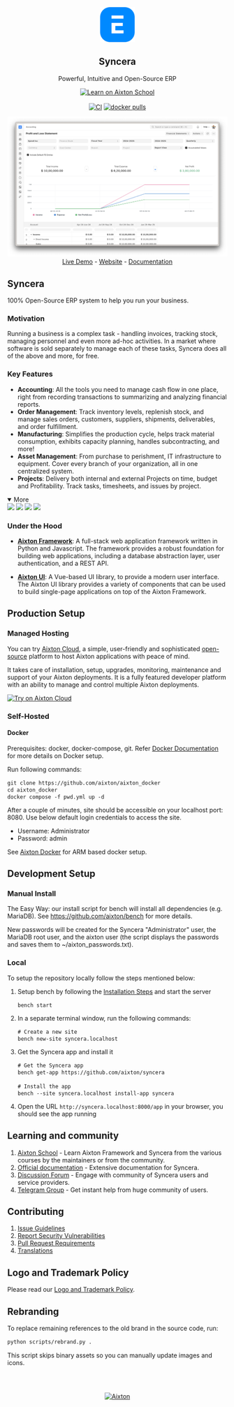 <div align="center">
    <a href="https://aixton.com/syncera">
        <img src="./erpnext/public/images/v16/erpnext.svg" alt="Syncera Logo" height="80px" width="80px"/>
    </a>
    <h2>Syncera</h2>
    <p align="center">
        <p>Powerful, Intuitive and Open-Source ERP</p>
    </p>

[![Learn on Aixton School](https://img.shields.io/badge/Aixton%20School-Learn%20Syncera-blue?style=flat-square)](https://aixton.school)<br><br>
[![CI](https://github.com/aixton/syncera/actions/workflows/server-tests-mariadb.yml/badge.svg?event=schedule)](https://github.com/aixton/syncera/actions/workflows/server-tests-mariadb.yml)
[![docker pulls](https://img.shields.io/docker/pulls/aixton/syncera-worker.svg)](https://hub.docker.com/r/aixton/syncera-worker)

</div>

<div align="center">
	<img src="./erpnext/public/images/v16/hero_image.png"/>
</div>

<div align="center">
        <a href="https://syncera-demo.aixtoncloud.com/api/method/syncera_demo.syncera_demo.auth.login_demo">Live Demo</a>
	-
        <a href="https://aixton.com/syncera">Website</a>
	-
        <a href="https://docs.syncera.com">Documentation</a>
</div>

## Syncera

100% Open-Source ERP system to help you run your business.

### Motivation

Running a business is a complex task - handling invoices, tracking stock, managing personnel and even more ad-hoc activities. In a market where software is sold separately to manage each of these tasks, Syncera does all of the above and more, for free.

### Key Features

- **Accounting**: All the tools you need to manage cash flow in one place, right from recording transactions to summarizing and analyzing financial reports.
- **Order Management**: Track inventory levels, replenish stock, and manage sales orders, customers, suppliers, shipments, deliverables, and order fulfillment.
- **Manufacturing**: Simplifies the production cycle, helps track material consumption, exhibits capacity planning, handles subcontracting, and more!
- **Asset Management**: From purchase to perishment, IT infrastructure to equipment. Cover every branch of your organization, all in one centralized system.
- **Projects**: Delivery both internal and external Projects on time, budget and Profitability. Track tasks, timesheets, and issues by project.

<details open>

<summary>More</summary>
	<img src="https://erpnext.com/files/v16_bom.png"/>
	<img src="https://erpnext.com/files/v16_stock_summary.png"/>
	<img src="https://erpnext.com/files/v16_job_card.png"/>
	<img src="https://erpnext.com/files/v16_tasks.png"/>
</details>

### Under the Hood

- [**Aixton Framework**](https://github.com/aixton/aixton): A full-stack web application framework written in Python and Javascript. The framework provides a robust foundation for building web applications, including a database abstraction layer, user authentication, and a REST API.

- [**Aixton UI**](https://github.com/aixton/aixton-ui): A Vue-based UI library, to provide a modern user interface. The Aixton UI library provides a variety of components that can be used to build single-page applications on top of the Aixton Framework.

## Production Setup

### Managed Hosting

You can try [Aixton Cloud](https://aixtoncloud.com), a simple, user-friendly and sophisticated [open-source](https://github.com/aixton/press) platform to host Aixton applications with peace of mind.

It takes care of installation, setup, upgrades, monitoring, maintenance and support of your Aixton deployments. It is a fully featured developer platform with an ability to manage and control multiple Aixton deployments.

<div>
        <a href="https://syncera-demo.aixtoncloud.com/app/home" target="_blank">
		<picture>
                        <source media="(prefers-color-scheme: dark)" srcset="https://aixton.com/files/try-on-ac-white.png">
                        <img src="https://aixton.com/files/try-on-ac-black.png" alt="Try on Aixton Cloud" height="28" />
		</picture>
	</a>
</div>



### Self-Hosted
#### Docker

Prerequisites: docker, docker-compose, git. Refer [Docker Documentation](https://docs.docker.com) for more details on Docker setup.

Run following commands:

```
git clone https://github.com/aixton/aixton_docker
cd aixton_docker
docker compose -f pwd.yml up -d
```

After a couple of minutes, site should be accessible on your localhost port: 8080. Use below default login credentials to access the site.
- Username: Administrator
- Password: admin

See [Aixton Docker](https://github.com/aixton/aixton_docker?tab=readme-ov-file#to-run-on-arm64-architecture-follow-this-instructions) for ARM based docker setup.


## Development Setup
### Manual Install

The Easy Way: our install script for bench will install all dependencies (e.g. MariaDB). See https://github.com/aixton/bench for more details.

New passwords will be created for the Syncera "Administrator" user, the MariaDB root user, and the aixton user (the script displays the passwords and saves them to ~/aixton_passwords.txt).


### Local

To setup the repository locally follow the steps mentioned below:

1. Setup bench by following the [Installation Steps](https://aixtonframework.com/docs/user/en/installation) and start the server
   ```
   bench start
   ```

2. In a separate terminal window, run the following commands:
   ```
   # Create a new site
   bench new-site syncera.localhost
   ```

3. Get the Syncera app and install it
   ```
   # Get the Syncera app
   bench get-app https://github.com/aixton/syncera

   # Install the app
   bench --site syncera.localhost install-app syncera
   ```

4. Open the URL `http://syncera.localhost:8000/app` in your browser, you should see the app running

## Learning and community

1. [Aixton School](https://school.aixton.io) - Learn Aixton Framework and Syncera from the various courses by the maintainers or from the community.
2. [Official documentation](https://docs.syncera.com/) - Extensive documentation for Syncera.
3. [Discussion Forum](https://discuss.syncera.com/) - Engage with community of Syncera users and service providers.
4. [Telegram Group](https://syncera_public.t.me) - Get instant help from huge community of users.


## Contributing

1. [Issue Guidelines](https://github.com/aixton/syncera/wiki/Issue-Guidelines)
1. [Report Security Vulnerabilities](https://syncera.com/security)
1. [Pull Request Requirements](https://github.com/aixton/syncera/wiki/Contribution-Guidelines)
2. [Translations](https://crowdin.com/project/syncera)


## Logo and Trademark Policy

Please read our [Logo and Trademark Policy](TRADEMARK_POLICY.md).

## Rebranding

To replace remaining references to the old brand in the source code, run:

```bash
python scripts/rebrand.py .
```

This script skips binary assets so you can manually update images and icons.

<br />
<br />
<div align="center" style="padding-top: 0.75rem;">
        <a href="https://aixton.com" target="_blank">
		<picture>
                        <source media="(prefers-color-scheme: dark)" srcset="https://aixton.com/files/Aixton-white.png">
                        <img src="https://aixton.com/files/Aixton-black.png" alt="Aixton" height="28"/>
		</picture>
	</a>
</div>
